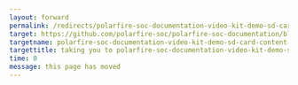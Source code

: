 ```yaml
---
layout: forward
permalink: /redirects/polarfire-soc-documentation-video-kit-demo-sd-card-content-update-procedure
target: https://github.com/polarfire-soc/polarfire-soc-documentation/blob/master/reference-designs-fpga-and-development-kits/updating-mpfs-kit.md#sd-card-content-update-procedure
targetname: polarfire-soc-documentation-video-kit-demo-sd-card-content-update-procedure
targettitle: taking you to polarfire-soc-documentation-video-kit-demo-sd-card-content-update-procedure
time: 0
message: this page has moved
---
```

